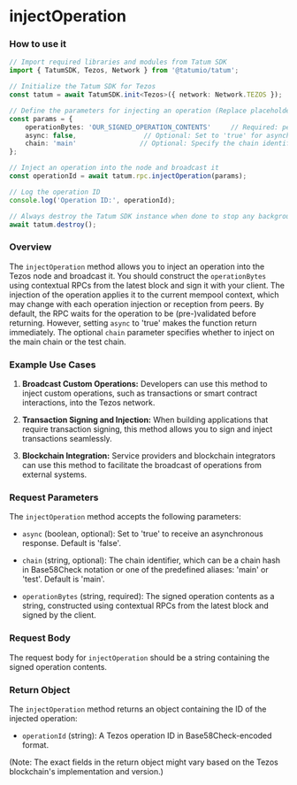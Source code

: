 # injectOperation

### How to use it

```typescript code example
// Import required libraries and modules from Tatum SDK
import { TatumSDK, Tezos, Network } from '@tatumio/tatum';

// Initialize the Tatum SDK for Tezos
const tatum = await TatumSDK.init<Tezos>({ network: Network.TEZOS });

// Define the parameters for injecting an operation (Replace placeholders with actual values)
const params = {
    operationBytes: 'OUR_SIGNED_OPERATION_CONTENTS'     // Required: peration contents as a string
    async: false,                 // Optional: Set to 'true' for asynchronous injection
    chain: 'main'                // Optional: Specify the chain identifier (Replace with 'test' for test chain)
};

// Inject an operation into the node and broadcast it
const operationId = await tatum.rpc.injectOperation(params);

// Log the operation ID
console.log('Operation ID:', operationId);

// Always destroy the Tatum SDK instance when done to stop any background processes
await tatum.destroy();
```

### Overview

The `injectOperation` method allows you to inject an operation into the Tezos node and broadcast it. You should construct the `operationBytes` using contextual RPCs from the latest block and sign it with your client. The injection of the operation applies it to the current mempool context, which may change with each operation injection or reception from peers. By default, the RPC waits for the operation to be (pre-)validated before returning. However, setting `async` to 'true' makes the function return immediately. The optional `chain` parameter specifies whether to inject on the main chain or the test chain.

### Example Use Cases

1. **Broadcast Custom Operations:**
   Developers can use this method to inject custom operations, such as transactions or smart contract interactions, into the Tezos network.

2. **Transaction Signing and Injection:**
   When building applications that require transaction signing, this method allows you to sign and inject transactions seamlessly.

3. **Blockchain Integration:**
   Service providers and blockchain integrators can use this method to facilitate the broadcast of operations from external systems.

### Request Parameters

The `injectOperation` method accepts the following parameters:

- `async` (boolean, optional): 
  Set to 'true' to receive an asynchronous response. Default is 'false'.

- `chain` (string, optional): 
  The chain identifier, which can be a chain hash in Base58Check notation or one of the predefined aliases: 'main' or 'test'. Default is 'main'.

- `operationBytes` (string, required): 
  The signed operation contents as a string, constructed using contextual RPCs from the latest block and signed by the client.

### Request Body

The request body for `injectOperation` should be a string containing the signed operation contents.

### Return Object

The `injectOperation` method returns an object containing the ID of the injected operation:

- `operationId` (string): 
  A Tezos operation ID in Base58Check-encoded format.

(Note: The exact fields in the return object might vary based on the Tezos blockchain's implementation and version.)